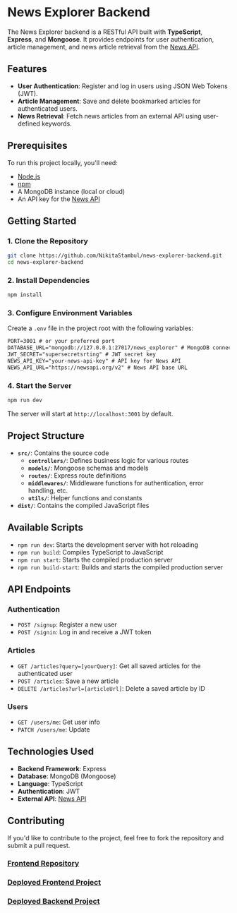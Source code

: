 # News Explorer Backend

The News Explorer backend is a RESTful API built with **TypeScript**, **Express**, and **Mongoose**. It provides endpoints for user authentication, article management, and news article retrieval from the [News API](https://newsapi.org/).

## Features
- **User Authentication**: Register and log in users using JSON Web Tokens (JWT).
- **Article Management**: Save and delete bookmarked articles for authenticated users.
- **News Retrieval**: Fetch news articles from an external API using user-defined keywords.

## Prerequisites
To run this project locally, you'll need:
- [Node.js](https://nodejs.org/)
- [npm](https://www.npmjs.com/)
- A MongoDB instance (local or cloud)
- An API key for the [News API](https://newsapi.org/)

## Getting Started

### 1. Clone the Repository
```bash
git clone https://github.com/NikitaStambul/news-explorer-backend.git
cd news-explorer-backend
```

### 2. Install Dependencies
```bash
npm install
```

### 3. Configure Environment Variables
Create a `.env` file in the project root with the following variables:
```txt
PORT=3001 # or your preferred port
DATABASE_URL="mongodb://127.0.0.1:27017/news_explorer" # MongoDB connection string
JWT_SECRET="supersecretsrting" # JWT secret key
NEWS_API_KEY="your-news-api-key" # API key for News API
NEWS_API_URL="https://newsapi.org/v2" # News API base URL
```

### 4. Start the Server
```bash
npm run dev
```
The server will start at `http://localhost:3001` by default.

## Project Structure
- **`src/`**: Contains the source code
  - **`controllers/`**: Defines business logic for various routes
  - **`models/`**: Mongoose schemas and models
  - **`routes/`**: Express route definitions
  - **`middlewares/`**: Middleware functions for authentication, error handling, etc.
  - **`utils/`**: Helper functions and constants
- **`dist/`**: Contains the compiled JavaScript files

## Available Scripts
- `npm run dev`: Starts the development server with hot reloading
- `npm run build`: Compiles TypeScript to JavaScript
- `npm run start`: Starts the compiled production server
- `npm run build-start`: Builds and starts the compiled production server

## API Endpoints
### **Authentication**
- `POST /signup`: Register a new user
- `POST /signin`: Log in and receive a JWT token

### **Articles**
- `GET /articles?query=[yourQuery]`: Get all saved articles for the authenticated user
- `POST /articles`: Save a new article
- `DELETE /articles?url=[articleUrl]`: Delete a saved article by ID

### **Users**
- `GET /users/me`: Get user info
- `PATCH /users/me`: Update

## Technologies Used
- **Backend Framework**: Express
- **Database**: MongoDB (Mongoose)
- **Language**: TypeScript
- **Authentication**: JWT
- **External API**: [News API](https://newsapi.org/)

## Contributing
If you'd like to contribute to the project, feel free to fork the repository and submit a pull request.

### [Frontend Repository](https://github.com/NikitaStambul/news-explorer-frontend)

### [Deployed Frontend Project](https://news.explorer.strangled.net/)
### [Deployed Backend Project](https://api.news.explorer.strangled.net/)
